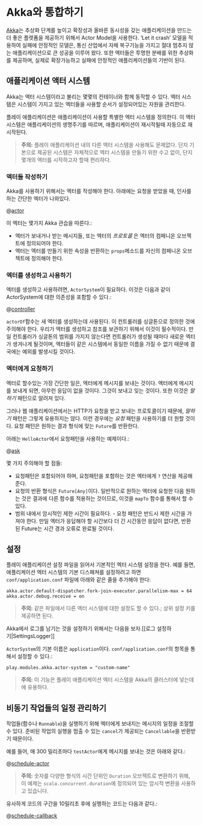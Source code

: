 <!--- Copyright (C) 2009-2015 Typesafe Inc. <http://www.typesafe.com> -->
# Akka와 통합하기

[Akka](http://akka.io/)는 추상화 단계를 높이고 확장성과 올바른 동시성을 갖는 애플리케이션을 만드는 더 좋은 플렛폼을 제공하기 위해서 Actor Model을 사용한다. ‘Let it crash’ 모델을 적용하여 실패에 안정적인 모델은, 통신 산업에서 자체 복구기능을 가지고 절대 멈추지 않는 애플리케이션으로 큰 성공을 이루어 왔다. 또한 액터들은 투명한 분배를 위한 추상화를 제공하며, 실제로 확장가능하고 실패에 안정적인 애플리케이션들의 기반이 된다.

## 애플리케이션 액터 시스템

Akka는 액터 시스템이라고 불리는 몇몇의 컨테이너와 함께 동작할 수 있다. 엑터 시스템은 시스템이 가지고 있는 엑터들을 사용할 순서가 설정되어있는 자원을 관리한다.

플레이 애플리케이션은 애플리케이션이 사용할 특별한 엑터 시스템을 정의한다. 이 액터 시스템은 애플리케이션의 생명주기를 따르며, 애플리케이션이 재시작될때 자동으로 재시작된다.

> **주의:** 플레이 애플리케이션 내의 다른 액터 시스템을 사용해도 문제없다. 단지 기본으로 제공된 시스템은 자체적으로 엑터 시스템을 만들기 위한 수고 없이, 단지 몇개의 액터를 시작하고자 할때 편리하다.

### 엑터들 작성하기

Akka를 사용하기 위해서는 엑터를 작성해야 한다. 아래에는 요청을 받았을 때, 인사를 하는 간단한 엑터가 나와있다.

@[actor](code/ScalaAkka.scala)

이 엑터는 몇가지 Akka 관습을 따른다.:

* 엑터가 보내거나 받는 메시지들, 또는 엑터의 _프로토콜_ 은 엑터의 컴페니온 오브젝트에 정의되어야 한다.
* 엑터는 엑터를 만들기 위한 속성을 반환하는 `props`메소드를 자신의 컴페니온 오브젝트에 정의해야 한다.

### 엑터를 생성하고 사용하기

엑터를 생성하고 사용하려면, `ActorSystem`이 필요하다. 이것은 다음과 같이 ActorSystem에 대한 의존성을 포함할 수 있다.:

@[controller](code/ScalaAkka.scala)

`actorOf`함수는 새 엑터를 생성하는데 사용된다. 이 컨트롤러를 싱글톤으로 정의한 것에 주의해야 한다. 우리가 엑터를 생성하고 참조를 보관하기 위해서 이것이 필수적이다. 만일 컨트롤러가 싱글톤의 범위를 가지지 않는다면 컨트롤러가 생성될 때마다 새로운 엑터가 생겨나게 될것이며, 엑터들이 같은 시스템에서 동일한 이름을 가질 수 없기 때문에 결국에는 예외를 발생시킬 것이다.

### 엑터에게 요청하기

엑터로 할수있는 가장 간단한 일은, 엑터에게 메시지를 보내는 것이다. 엑터에게 메시지를 보내게 되면, 아무런 응답이 없을 것이다. 그것이 보내고 잊는 것이다. 또한 이것은 _말하기_ 패턴으로 알려져 있다.
  
그러나 웹 애플리케이션에서는 HTTP가 요청을 받고 보내는 프로토콜이기 때문에, _말하기_ 패턴은 그렇게 유용하지는 않다. 이런 경우에는 _요청_ 패턴을 사용하기를 더 원할 것이다. 요청 패턴은 원하는 결과 형식에 맞는 `Future`를 반환한다.

아래는 `HelloActor`에서 요청패턴을 사용하는 예제이다.:

@[ask](code/ScalaAkka.scala)

몇 가지 주의해야 할 점들:

* 요청패턴은 포함되어야 하며, 요청패턴을 포함하는 것은 엑터에게 `?` 연산을 제공해 준다.
* 요청의 반환 형식은 `Future[Any]`이다. 일반적으로 원하는 엑터에 요청한 다음 원하는 것은 결과에 다른 함수를 적용하는 것이므로, 이것을 `mapTo` 함수를 통해서 할 수 있다.
* 범위 내에서 암시적인 제한 시간이 필요하다. - 요청 패턴은 반드시 제한 시간을 가져야 한다. 만일 엑터가 응답해야 할 시간보다 더 긴 시간동안 응답이 없다면, 반환된 Future는 시간 경과 오류로 완료될 것이다.

## 설정

플레이 애플리케이션 설정 파일을 읽어서 기본적인 엑터 시스템 설정을 한다. 예를 들면, 애플리케이션 엑터 시스템의 기본 디스패쳐를 설정하려고 하면 `conf/application.conf` 파일에 아래와 같은 줄을 추가해야 한다:

```
akka.actor.default-dispatcher.fork-join-executor.parallelism-max = 64
akka.actor.debug.receive = on
```

> **주의:** 같은 파일에서 다른 엑터 시스템에 대한 설정도 할 수 있다.; 상위 설정 키를 제공하면 된다.

Akka에서 로그를 남기는 것을 설정하기 위해서는 다음을 보자.[[로그 설정하기|SettingsLogger]]

`ActorSystem`의 기본 이름은 `application`이다. `conf/application.conf`의 항목을 통해서 설정할 수 있다.:

```
play.modules.akka.actor-system = "custom-name"
```

> **주의:** 이 기능은 플레이 애플리케이션 엑터 시스템을 Akka의 클러스터에 넣는데에 유용하다.

## 비동기 작업들의 일정 관리하기

작업들(함수나 `Runnable`)을 실행하기 위해 엑터에게 보내지는 메시지의 일정을 조절할 수 있다. 준비된 작업의 실행을 멈출 수 있는 `cancel`가 제공되는 `Cancellable`을 반환받기 때문이다.

예를 들어, 매 300 밀리초마다 `testActor`에게 메시지를 보내는 것은 아래와 같다.:

@[schedule-actor](code/ScalaAkka.scala)

> **주의:** 숫자를 다양한 형식의 시간 단위인 `Duration` 오브젝트로 변환하기 위해, 이 예제는 `scala.concurrent.duration`에 정의되어 있는 암시적 변환을 사용하고 있습니다.

유사하게 코드의 구간을 10밀리초 후에 실행하는 코드는 다음과 같다.:

@[schedule-callback](code/ScalaAkka.scala)

